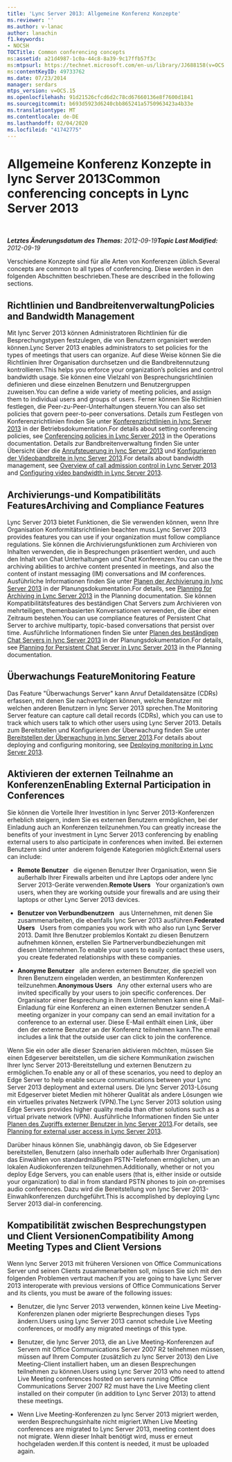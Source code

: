 ```yaml
---
title: 'Lync Server 2013: Allgemeine Konferenz Konzepte'
ms.reviewer: ''
ms.author: v-lanac
author: lanachin
f1.keywords:
- NOCSH
TOCTitle: Common conferencing concepts
ms:assetid: a21d4987-1c0a-44c8-8a39-9c17ffb57f3c
ms:mtpsurl: https://technet.microsoft.com/en-us/library/JJ688158(v=OCS.15)
ms:contentKeyID: 49733762
ms.date: 07/23/2014
manager: serdars
mtps_version: v=OCS.15
ms.openlocfilehash: 91d21526cfcd6d2c78cd67660136e8f7600d1841
ms.sourcegitcommit: b693d5923d6240cbb865241a5750963423a4b33e
ms.translationtype: MT
ms.contentlocale: de-DE
ms.lasthandoff: 02/04/2020
ms.locfileid: "41742775"
---
```

<div data-xmlns="http://www.w3.org/1999/xhtml">

<div class="topic" data-xmlns="http://www.w3.org/1999/xhtml" data-msxsl="urn:schemas-microsoft-com:xslt" data-cs="http://msdn.microsoft.com/en-us/">

<div data-asp="http://msdn2.microsoft.com/asp">

# <a name="common-conferencing-concepts-in-lync-server-2013"></a><span data-ttu-id="c5a73-102">Allgemeine Konferenz Konzepte in lync Server 2013</span><span class="sxs-lookup"><span data-stu-id="c5a73-102">Common conferencing concepts in Lync Server 2013</span></span>

</div>

<div id="mainSection">

<div id="mainBody">

<span> </span>

<span data-ttu-id="c5a73-103">_**Letztes Änderungsdatum des Themas:** 2012-09-19_</span><span class="sxs-lookup"><span data-stu-id="c5a73-103">_**Topic Last Modified:** 2012-09-19_</span></span>

<span data-ttu-id="c5a73-104">Verschiedene Konzepte sind für alle Arten von Konferenzen üblich.</span><span class="sxs-lookup"><span data-stu-id="c5a73-104">Several concepts are common to all types of conferencing.</span></span> <span data-ttu-id="c5a73-105">Diese werden in den folgenden Abschnitten beschrieben.</span><span class="sxs-lookup"><span data-stu-id="c5a73-105">These are described in the following sections.</span></span>

<div>

## <a name="policies-and-bandwidth-management"></a><span data-ttu-id="c5a73-106">Richtlinien und Bandbreitenverwaltung</span><span class="sxs-lookup"><span data-stu-id="c5a73-106">Policies and Bandwidth Management</span></span>

<span data-ttu-id="c5a73-107">Mit lync Server 2013 können Administratoren Richtlinien für die Besprechungstypen festzulegen, die von Benutzern organisiert werden können.</span><span class="sxs-lookup"><span data-stu-id="c5a73-107">Lync Server 2013 enables administrators to set policies for the types of meetings that users can organize.</span></span> <span data-ttu-id="c5a73-108">Auf diese Weise können Sie die Richtlinien Ihrer Organisation durchsetzen und die Bandbreitennutzung kontrollieren.</span><span class="sxs-lookup"><span data-stu-id="c5a73-108">This helps you enforce your organization’s policies and control bandwidth usage.</span></span> <span data-ttu-id="c5a73-109">Sie können eine Vielzahl von Besprechungsrichtlinien definieren und diese einzelnen Benutzern und Benutzergruppen zuweisen.</span><span class="sxs-lookup"><span data-stu-id="c5a73-109">You can define a wide variety of meeting policies, and assign them to individual users and groups of users.</span></span> <span data-ttu-id="c5a73-110">Ferner können Sie Richtlinien festlegen, die Peer-zu-Peer-Unterhaltungen steuern.</span><span class="sxs-lookup"><span data-stu-id="c5a73-110">You can also set policies that govern peer-to-peer conversations.</span></span> <span data-ttu-id="c5a73-111">Details zum Festlegen von Konferenzrichtlinien finden Sie unter [Konferenzrichtlinien in lync Server 2013](lync-server-2013-conferencing-policies.md) in der Betriebsdokumentation.</span><span class="sxs-lookup"><span data-stu-id="c5a73-111">For details about setting conferencing policies, see [Conferencing policies in Lync Server 2013](lync-server-2013-conferencing-policies.md) in the Operations documentation.</span></span> <span data-ttu-id="c5a73-112">Details zur Bandbreitenverwaltung finden Sie unter Übersicht über die [Anrufsteuerung in lync Server 2013](lync-server-2013-overview-of-call-admission-control.md) und [Konfigurieren der Videobandbreite in lync Server 2013](lync-server-2013-configuring-video-bandwidth.md).</span><span class="sxs-lookup"><span data-stu-id="c5a73-112">For details about bandwidth management, see [Overview of call admission control in Lync Server 2013](lync-server-2013-overview-of-call-admission-control.md) and [Configuring video bandwidth in Lync Server 2013](lync-server-2013-configuring-video-bandwidth.md).</span></span>

</div>

<div>

## <a name="archiving-and-compliance-features"></a><span data-ttu-id="c5a73-113">Archivierungs-und Kompatibilitäts Features</span><span class="sxs-lookup"><span data-stu-id="c5a73-113">Archiving and Compliance Features</span></span>

<span data-ttu-id="c5a73-114">Lync Server 2013 bietet Funktionen, die Sie verwenden können, wenn Ihre Organisation Konformitätsrichtlinien beachten muss.</span><span class="sxs-lookup"><span data-stu-id="c5a73-114">Lync Server 2013 provides features you can use if your organization must follow compliance regulations.</span></span> <span data-ttu-id="c5a73-115">Sie können die Archivierungsfunktionen zum Archivieren von Inhalten verwenden, die in Besprechungen präsentiert werden, und auch den Inhalt von Chat Unterhaltungen und Chat Konferenzen.</span><span class="sxs-lookup"><span data-stu-id="c5a73-115">You can use the archiving abilities to archive content presented in meetings, and also the content of instant messaging (IM) conversations and IM conferences.</span></span> <span data-ttu-id="c5a73-116">Ausführliche Informationen finden Sie unter [Planen der Archivierung in lync Server 2013](lync-server-2013-planning-for-archiving.md) in der Planungsdokumentation.</span><span class="sxs-lookup"><span data-stu-id="c5a73-116">For details, see [Planning for Archiving in Lync Server 2013](lync-server-2013-planning-for-archiving.md) in the Planning documentation.</span></span> <span data-ttu-id="c5a73-117">Sie können Kompatibilitätsfeatures des beständigen Chat Servers zum Archivieren von mehrteiligen, themenbasierten Konversationen verwenden, die über einen Zeitraum bestehen.</span><span class="sxs-lookup"><span data-stu-id="c5a73-117">You can use compliance features of Persistent Chat Server to archive multiparty, topic-based conversations that persist over time.</span></span> <span data-ttu-id="c5a73-118">Ausführliche Informationen finden Sie unter [Planen des beständigen Chat Servers in lync Server 2013](lync-server-2013-planning-for-persistent-chat-server.md) in der Planungsdokumentation.</span><span class="sxs-lookup"><span data-stu-id="c5a73-118">For details, see [Planning for Persistent Chat Server in Lync Server 2013](lync-server-2013-planning-for-persistent-chat-server.md) in the Planning documentation.</span></span>

</div>

<div>

## <a name="monitoring-feature"></a><span data-ttu-id="c5a73-119">Überwachungs Feature</span><span class="sxs-lookup"><span data-stu-id="c5a73-119">Monitoring Feature</span></span>

<span data-ttu-id="c5a73-120">Das Feature "Überwachungs Server" kann Anruf Detaildatensätze (CDRs) erfassen, mit denen Sie nachverfolgen können, welche Benutzer mit welchen anderen Benutzern in lync Server 2013 sprechen.</span><span class="sxs-lookup"><span data-stu-id="c5a73-120">The Monitoring Server feature can capture call detail records (CDRs), which you can use to track which users talk to which other users using Lync Server 2013.</span></span> <span data-ttu-id="c5a73-121">Details zum Bereitstellen und Konfigurieren der Überwachung finden Sie unter [Bereitstellen der Überwachung in lync Server 2013](lync-server-2013-deploying-monitoring.md).</span><span class="sxs-lookup"><span data-stu-id="c5a73-121">For details about deploying and configuring monitoring, see [Deploying monitoring in Lync Server 2013](lync-server-2013-deploying-monitoring.md).</span></span>

</div>

<div>

## <a name="enabling-external-participation-in-conferences"></a><span data-ttu-id="c5a73-122">Aktivieren der externen Teilnahme an Konferenzen</span><span class="sxs-lookup"><span data-stu-id="c5a73-122">Enabling External Participation in Conferences</span></span>

<span data-ttu-id="c5a73-123">Sie können die Vorteile Ihrer Investition in lync Server 2013-Konferenzen erheblich steigern, indem Sie es externen Benutzern ermöglichen, bei der Einladung auch an Konferenzen teilzunehmen.</span><span class="sxs-lookup"><span data-stu-id="c5a73-123">You can greatly increase the benefits of your investment in Lync Server 2013 conferencing by enabling external users to also participate in conferences when invited.</span></span> <span data-ttu-id="c5a73-124">Bei externen Benutzern sind unter anderem folgende Kategorien möglich:</span><span class="sxs-lookup"><span data-stu-id="c5a73-124">External users can include:</span></span>

  - <span data-ttu-id="c5a73-125">**Remote Benutzer**   die eigenen Benutzer Ihrer Organisation, wenn Sie außerhalb Ihrer Firewalls arbeiten und ihre Laptops oder andere lync Server 2013-Geräte verwenden.</span><span class="sxs-lookup"><span data-stu-id="c5a73-125">**Remote Users**   Your organization’s own users, when they are working outside your firewalls and are using their laptops or other Lync Server 2013 devices.</span></span>

  - <span data-ttu-id="c5a73-126">**Benutzer von Verbundbenutzern**   aus Unternehmen, mit denen Sie zusammenarbeiten, die ebenfalls lync Server 2013 ausführen.</span><span class="sxs-lookup"><span data-stu-id="c5a73-126">**Federated Users**   Users from companies you work with who also run Lync Server 2013.</span></span> <span data-ttu-id="c5a73-127">Damit Ihre Benutzer problemlos Kontakt zu diesen Benutzern aufnehmen können, erstellen Sie Partnerverbundbeziehungen mit diesen Unternehmen.</span><span class="sxs-lookup"><span data-stu-id="c5a73-127">To enable your users to easily contact these users, you create federated relationships with these companies.</span></span>

  - <span data-ttu-id="c5a73-128">**Anonyme Benutzer**   alle anderen externen Benutzer, die speziell von Ihren Benutzern eingeladen werden, an bestimmten Konferenzen teilzunehmen.</span><span class="sxs-lookup"><span data-stu-id="c5a73-128">**Anonymous Users**   Any other external users who are invited specifically by your users to join specific conferences.</span></span> <span data-ttu-id="c5a73-129">Der Organisator einer Besprechung in Ihrem Unternehmen kann eine E-Mail-Einladung für eine Konferenz an einen externen Benutzer senden.</span><span class="sxs-lookup"><span data-stu-id="c5a73-129">A meeting organizer in your company can send an email invitation for a conference to an external user.</span></span> <span data-ttu-id="c5a73-130">Diese E-Mail enthält einen Link, über den der externe Benutzer an der Konferenz teilnehmen kann.</span><span class="sxs-lookup"><span data-stu-id="c5a73-130">The email includes a link that the outside user can click to join the conference.</span></span>

<span data-ttu-id="c5a73-131">Wenn Sie ein oder alle dieser Szenarien aktivieren möchten, müssen Sie einen Edgeserver bereitstellen, um die sichere Kommunikation zwischen Ihrer lync Server 2013-Bereitstellung und externen Benutzern zu ermöglichen.</span><span class="sxs-lookup"><span data-stu-id="c5a73-131">To enable any or all of these scenarios, you need to deploy an Edge Server to help enable secure communications between your Lync Server 2013 deployment and external users.</span></span> <span data-ttu-id="c5a73-132">Die lync Server 2013-Lösung mit Edgeserver bietet Medien mit höherer Qualität als andere Lösungen wie ein virtuelles privates Netzwerk (VPN).</span><span class="sxs-lookup"><span data-stu-id="c5a73-132">The Lync Server 2013 solution using Edge Servers provides higher quality media than other solutions such as a virtual private network (VPN).</span></span> <span data-ttu-id="c5a73-133">Ausführliche Informationen finden Sie unter [Planen des Zugriffs externer Benutzer in lync Server 2013](lync-server-2013-planning-for-external-user-access.md).</span><span class="sxs-lookup"><span data-stu-id="c5a73-133">For details, see [Planning for external user access in Lync Server 2013](lync-server-2013-planning-for-external-user-access.md).</span></span>

<span data-ttu-id="c5a73-134">Darüber hinaus können Sie, unabhängig davon, ob Sie Edgeserver bereitstellen, Benutzern (also innerhalb oder außerhalb Ihrer Organisation) das Einwählen von standardmäßigen PSTN-Telefonen ermöglichen, um an lokalen Audiokonferenzen teilzunehmen.</span><span class="sxs-lookup"><span data-stu-id="c5a73-134">Additionally, whether or not you deploy Edge Servers, you can enable users (that is, either inside or outside your organization) to dial in from standard PSTN phones to join on-premises audio conferences.</span></span> <span data-ttu-id="c5a73-135">Dazu wird die Bereitstellung von lync Server 2013-Einwahlkonferenzen durchgeführt.</span><span class="sxs-lookup"><span data-stu-id="c5a73-135">This is accomplished by deploying Lync Server 2013 dial-in conferencing.</span></span>

</div>

<div>

## <a name="compatibility-among-meeting-types-and-client-versions"></a><span data-ttu-id="c5a73-136">Kompatibilität zwischen Besprechungstypen und Client Versionen</span><span class="sxs-lookup"><span data-stu-id="c5a73-136">Compatibility Among Meeting Types and Client Versions</span></span>

<span data-ttu-id="c5a73-137">Wenn lync Server 2013 mit früheren Versionen von Office Communications Server und seinen Clients zusammenarbeiten soll, müssen Sie sich mit den folgenden Problemen vertraut machen:</span><span class="sxs-lookup"><span data-stu-id="c5a73-137">If you are going to have Lync Server 2013 interoperate with previous versions of Office Communications Server and its clients, you must be aware of the following issues:</span></span>

  - <span data-ttu-id="c5a73-138">Benutzer, die lync Server 2013 verwenden, können keine Live Meeting-Konferenzen planen oder migrierte Besprechungen dieses Typs ändern.</span><span class="sxs-lookup"><span data-stu-id="c5a73-138">Users using Lync Server 2013 cannot schedule Live Meeting conferences, or modify any migrated meetings of this type.</span></span>

  - <span data-ttu-id="c5a73-139">Benutzer, die lync Server 2013, die an Live Meeting-Konferenzen auf Servern mit Office Communications Server 2007 R2 teilnehmen müssen, müssen auf Ihrem Computer (zusätzlich zu lync Server 2013) den Live Meeting-Client installiert haben, um an diesen Besprechungen teilnehmen zu können.</span><span class="sxs-lookup"><span data-stu-id="c5a73-139">Users using Lync Server 2013 who need to attend Live Meeting conferences hosted on servers running Office Communications Server 2007 R2 must have the Live Meeting client installed on their computer (in addition to Lync Server 2013) to attend these meetings.</span></span>

  - <span data-ttu-id="c5a73-140">Wenn Live Meeting-Konferenzen zu lync Server 2013 migriert werden, werden Besprechungsinhalte nicht migriert.</span><span class="sxs-lookup"><span data-stu-id="c5a73-140">When Live Meeting conferences are migrated to Lync Server 2013, meeting content does not migrate.</span></span> <span data-ttu-id="c5a73-141">Wenn dieser Inhalt benötigt wird, muss er erneut hochgeladen werden.</span><span class="sxs-lookup"><span data-stu-id="c5a73-141">If this content is needed, it must be uploaded again.</span></span>

</div>

</div>

<span> </span>

</div>

</div>

</div>

